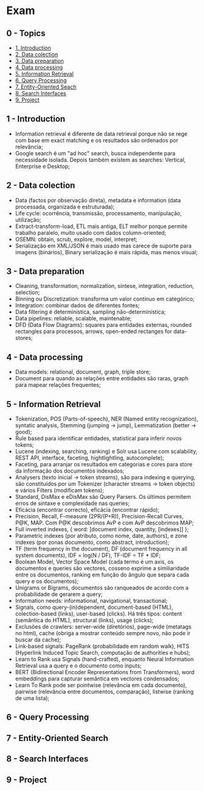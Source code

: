 # Exam

## 0 - Topics

- [1. Introduction](#1---introduction)
- [2. Data colection](#2---data-colection)
- [3. Data preparation](#3---data-preparation)
- [4. Data processing](#4---data-processing)
- [5. Information Retrieval](#5---information-retrieval)
- [6. Query Processing](#6---query-processing)
- [7. Entity-Oriented Seach](#7---entity-oriented-search)
- [8. Search Interfaces](#8---search-interfaces)
- [9. Project](#9---project)

## 1 - Introduction

- Information retrieval é diferente de data retrieval porque não se rege com base em exact matching e os resultados são ordenados por relevância;
- Google search é um "ad hoc" search, busca independente para necessidade isolada. Depois também existem as searches: Vertical, Enterprise e Desktop;

## 2 - Data colection

- Data (factos por observação direta), metadata e information (data processada, organizada e estruturada);
- Life cycle: ocorrência, transmissão, processamento, manipulação, utilização;
- Extract-transform-load, ETL mais antiga, ELT melhor porque permite trabalho paralelo, muito usado com dados column-oriented;
- OSEMN: obtain, scrub, explore, model, interpret;
- Serialização em XML/JSON é mais usado mas carece de suporte para imagens (binários), Binary serialização é mais rápida, mas menos visual;

## 3 - Data preparation

- Cleaning, transformation, normalization, síntese, integration, reduction, selection;
- Binning ou Discretization: transforma um valor contínuo em categórico;
- Integration: combinar dados de diferentes fontes;
- Data filtering é determinística, sampling não-determinística;
- Data pipelines: reliable, scalable, maintenable;
- DFD (Data Flow Diagrams): squares para entidades externas, rounded rectangles para processos, arrows, open-ended rectanges for data-stores;

## 4 - Data processing

- Data models: relational, document, graph, triple store;
- Document para quando as relações entre entidades são raras, graph para mapear relações frequentes;

## 5 - Information Retrieval

- Tokenization, POS (Parts-of-speech), NER (Named entity recognization), syntatic analysis, Stemming (jumping -> jump), Lemmatization (better -> good);
- Rule based para identificar entidades, statistical para inferir novos tokens;
- Lucene (indexing, searching, ranking) e Solr usa Lucene com scalability, REST API, interface, faceting, hightlightling, autocomplete);
- Faceting, para arranjar os resultados em categorias e cores para store da informação dos documentos indexados;
- Analysers (texto inicial -> token streams), são para indexing e querying, são constituídos por um Tokenizer (character streams -> token objects) e vários Filters (modificam tokens);
- Standard, DisMax e eDisMax são Query Parsers. Os últimos permitem erros de sintaxe e complexidade nas queries;
- Eficácia (encontrar correcto), eficácia (encontrar rápido);
- Precision, Recall, F-measure (2PR/(P+R)), Precision-Recall Curves, P@K, MAP. Com P@K descobrimos AvP e com AvP descobrimos MAP;
- Full inverted indexes, { word: [document index, quantity, [indexes]] };
- Parametric indexes (por atributo, como nome, date, authors), e zone indexes (por zonas documento, como abstract, introduction);
- TF (term frequency in the document), DF (document frequency in all system documents), IDF = log(N / DF), TF-IDF = TF * IDF;
- Boolean Model, Vector Space Model (cada termo é um axis, os documentos e queries são vectores, cosseno exprime a similiaridade entre os documentos, ranking em função do ângulo que separa cada query e os documentos);
- Unigrams or Bigrams, documentos são ranqueados de acordo com a probabilidade de gerarem a query;
- Information needs: informational, navigational, transactional;
- Signals, como query-(in)dependent, document-based (HTML), colection-based (links), user-based (clicks). Há três tipos: content (semântica do HTML), structural (links), usage (clicks);
- Exclusões de crawlers: server-wide (diretórios), page-wide (metatags no html), cache (obriga a mostrar conteúdo sempre novo, não pode ir buscar da cache);
- Link-based signals: PageRank (probabilidade em random walk), HITS (Hyperlink Induced Topic Search, computação de authorities e hubs);
- Learn to Rank usa Signals (hand-crafted), enquanto Neural Information Retrieval usa a query e o documento como inputs;
- BERT (Bidirectional Encoder Representations from Transformers), word embeddings para capturar semântica em vectores condensados;
- Learn To Rank pode ser pointwise (relevância em cada documento), pairwise (relevância entre documentos, comparação), listwise (ranking de uma lista);

## 6 - Query Processing



## 7 - Entity-Oriented Search



## 8 - Search Interfaces



## 9 - Project

